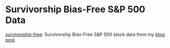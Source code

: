 # Survivorship Bias-Free S&P 500 Data

[survivorship-free](survivorship-free): Survivorship Bias-Free S&P 500 stock
data from my [blog
post](https://teddykoker.com/2019/05/creating-a-survivorship-bias-free-sp-500-dataset-with-python/).
